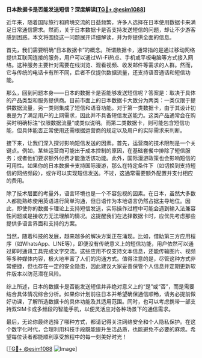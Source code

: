 **日本数据卡是否能发送短信？深度解读[[TG💪+ @esim1088](https://t.me/s/esim1088)]**

近年来，随着国际旅行和跨境交流的日益频繁，许多人选择在日本使用数据卡来满足日常通信需求。然而，关于日本数据卡是否支持发送短信的问题，却让不少游客感到困惑。本文将围绕这一问题展开详细解读，并为你提供全面的信息。

首先，我们需要明确“日本数据卡”的概念。所谓数据卡，通常指的是通过移动网络提供互联网连接的服务，用户可以通过Wi-Fi热点、手机或平板电脑等方式接入网络。这种服务主要针对需要在线浏览、观看视频、收发邮件等需求的人群。然而，它与传统的电话卡有所不同，后者不仅提供数据流量，还支持语音通话和短信功能。

那么，回到问题本身——日本的数据卡是否能够发送短信呢？答案是：取决于具体的产品类型和服务提供商。目前市面上的日本数据卡大致分为两类：一类仅限于提供数据流量，另一类则集成了短信和语音功能。对于第一类数据卡，由于其设计初衷是为了满足用户的上网需求，因此并不具备短信发送能力。这类产品通常会在购买时明确标注“仅限数据流量”或类似说明。而第二类数据卡，则可能包含短信功能，但具体能否正常使用还需根据运营商的规定以及用户的实际需求来判断。

接下来，让我们深入探讨影响短信发送的因素。首先，运营商的技术限制是一个关键点。例如，某些运营商可能出于成本控制的原因，在基础套餐中排除了短信服务；或者他们要求额外付费才能激活该功能。此外，国际漫游政策也会影响短信的可用性。如果你的日本数据卡支持国际漫游，那么在特定条件下（如切换到支持短信的网络频段），或许可以实现短信发送。不过，这通常需要额外配置并支付相应的费用。

除了技术层面的考量外，语言环境也是一个不容忽视的因素。在日本，虽然大多数人都能熟练使用英语进行简单沟通，但日语作为本地语言仍然占据主导地位。因此，即使你的数据卡理论上支持短信发送，实际操作过程中可能会遇到输入法兼容性问题或是接收方无法理解的情况。这提醒我们在选择数据卡时，应优先考虑那些提供多语言界面和支持的方案。

当然，随着科技的发展，越来越多的解决方案正在涌现。比如，借助第三方应用程序（如WhatsApp、LINE等），即便没有传统意义上的短信功能，用户依然可以通过即时通讯工具完成文字交流。这些应用不仅支持文本信息，还能传输图片、视频等多种媒体内容，极大地丰富了人们的沟通方式。值得注意的是，尽管这种方式非常便捷，但也存在一定的安全隐患，因此建议大家妥善保管个人信息并定期更新软件版本以防范潜在风险。

综上所述，日本的数据卡是否能发送短信并非绝对意义上的“是”或“否”，而是需要结合具体情况综合分析。如果你计划前往日本并希望确保通信顺畅，请务必提前做好功课，了解所选数据卡的具体功能及其适用范围。同时，也可以考虑携带一部支持双SIM卡或多频段的智能手机，以便灵活应对各种场景下的通信需求。

最后，无论你最终选择了哪种方式，都请记得关注网络安全和个人隐私保护。在这个数字化时代，合理利用科技手段既能提升生活品质，也能避免不必要的麻烦。希望每位读者都能顺利享受旅程中的每一刻美好时光！

[[TG💪+ @esim1088](https://t.me/s/esim1088) ![Image](https://i.postimg.cc/4NQfJmqS/Snipaste-2025-05-13-00-14-12.png)]
